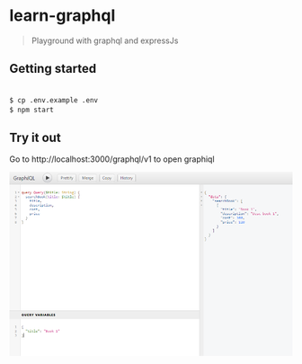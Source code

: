 # learn-graphql

> Playground with graphql and expressJs

## Getting started

```bash

$ cp .env.example .env
$ npm start

```

## Try it out

Go to http://localhost:3000/graphql/v1 to open graphiql


![Graphiql](https://github.com/stewie1520/learn-graphql/blob/master/assets/images/graphql.png)

